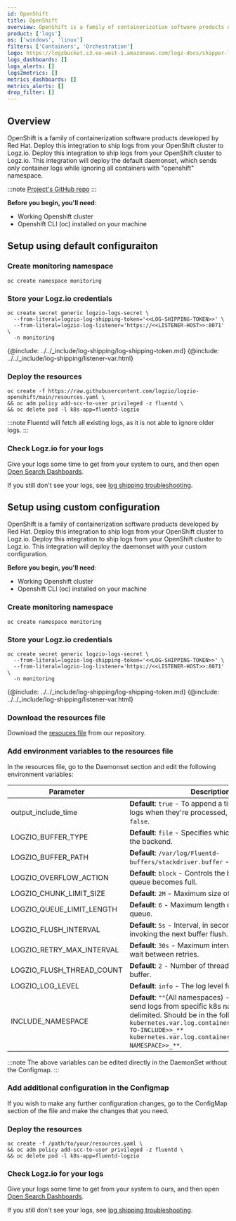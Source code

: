 ```yaml
---
id: OpenShift
title: OpenShift
overview: OpenShift is a family of containerization software products developed by Red Hat. Deploy this integration to ship logs from your OpenShift cluster to Logz.io. Deploy this integration to ship logs from your OpenShift cluster to Logz.io. This integration will deploy the default daemonset, which sends only container logs while ignoring all containers with "openshift" namespace.
product: ['logs']
os: ['windows', 'linux']
filters: ['Containers', 'Orchestration']
logo: https://logzbucket.s3.eu-west-1.amazonaws.com/logz-docs/shipper-logos/openshift.png
logs_dashboards: []
logs_alerts: []
logs2metrics: []
metrics_dashboards: []
metrics_alerts: []
drop_filter: []
---
```


## Overview 

OpenShift is a family of containerization software products developed by Red Hat. Deploy this integration to ship logs from your OpenShift cluster to Logz.io. Deploy this integration to ship logs from your OpenShift cluster to Logz.io. 
This integration will deploy the default daemonset, which sends only container logs while ignoring all containers with "openshift" namespace.

:::note
[Project's GitHub repo](https://github.com/logzio/logzio-openshift/)
:::

**Before you begin, you'll need**:

* Working Openshift cluster
* Openshift CLI (oc) installed on your machine

## Setup using default configuraiton

### Create monitoring namespace

```shell
oc create namespace monitoring
```

### Store your Logz.io credentials

```shell 
oc create secret generic logzio-logs-secret \
  --from-literal=logzio-log-shipping-token='<<LOG-SHIPPING-TOKEN>>' \
  --from-literal=logzio-log-listener='https://<<LISTENER-HOST>>:8071' \
  -n monitoring
```
{@include: ../../_include/log-shipping/log-shipping-token.md}
{@include: ../../_include/log-shipping/listener-var.html}

### Deploy the resources

```shell
oc create -f https://raw.githubusercontent.com/logzio/logzio-openshift/main/resources.yaml \
&& oc adm policy add-scc-to-user privileged -z fluentd \
&& oc delete pod -l k8s-app=fluentd-logzio
```

:::note
Fluentd will fetch all existing logs, as it is not able to ignore older logs.
:::


### Check Logz.io for your logs

Give your logs some time to get from your system to ours, and then open [Open Search Dashboards](https://app.logz.io/#/dashboard/osd).

If you still don't see your logs, see [log shipping troubleshooting](https://docs.logz.io/docs/user-guide/log-management/troubleshooting/log-shipping-troubleshooting/).


## Setup using custom configuration 


OpenShift is a family of containerization software products developed by Red Hat. Deploy this integration to ship logs from your OpenShift cluster to Logz.io. Deploy this integration to ship logs from your OpenShift cluster to Logz.io. This integration will deploy the daemonset with your custom configuration.

**Before you begin, you'll need**:

* Working Openshift cluster
* Openshift CLI (oc) installed on your machine



### Create monitoring namespace

```shell
oc create namespace monitoring
```

### Store your Logz.io credentials

```shell
oc create secret generic logzio-logs-secret \
  --from-literal=logzio-log-shipping-token='<<LOG-SHIPPING-TOKEN>>' \
  --from-literal=logzio-log-listener='https://<<LISTENER-HOST>>:8071' \
  -n monitoring
```
{@include: ../../_include/log-shipping/log-shipping-token.md}
{@include: ../../_include/log-shipping/listener-var.html}

### Download the resources file

Download the [resouces file](https://raw.githubusercontent.com/logzio/logzio-openshift/main/resources.yaml) from our repository.

### Add environment variables to the resources file

In the resources file, go to the Daemonset section and edit the following environment variables:

| Parameter | Description |
|---|---|
| output_include_time | **Default**: `true` - To append a timestamp to your logs when they're processed, `true`. Otherwise, `false`. |
| LOGZIO_BUFFER_TYPE | **Default**: `file` - Specifies which plugin to use as the backend. |
| LOGZIO_BUFFER_PATH | **Default**: `/var/log/Fluentd-buffers/stackdriver.buffer` - Path of the buffer. |
| LOGZIO_OVERFLOW_ACTION | **Default**: `block` - Controls the behavior when the queue becomes full. |
| LOGZIO_CHUNK_LIMIT_SIZE | **Default**: `2M` - Maximum size of a chunk allowed |
| LOGZIO_QUEUE_LIMIT_LENGTH | **Default**: `6` - Maximum length of the output queue. |
| LOGZIO_FLUSH_INTERVAL | **Default**: `5s` - Interval, in seconds, to wait before invoking the next buffer flush. |
| LOGZIO_RETRY_MAX_INTERVAL | **Default**: `30s` - Maximum interval, in seconds, to wait between retries. |
| LOGZIO_FLUSH_THREAD_COUNT | **Default**: `2` - Number of threads to flush the buffer. |
| LOGZIO_LOG_LEVEL | **Default**: `info` - The log level for this container. |
| INCLUDE_NAMESPACE | **Default**: `""`(All namespaces) - Use if you wish to send logs from specific k8s namespaces, space delimited. Should be in the following format: `kubernetes.var.log.containers.**_<<NAMESPACE-TO-INCLUDE>>_** kubernetes.var.log.containers.**_<<ANOTHER-NAMESPACE>>_**`. |

:::note
The above variables can be edited directly in the DaemonSet without the Configmap.
:::


### Add additional configuration in the Configmap

If you wish to make any further configuration changes, go to the ConfigMap section of the file and make the changes that you need.


### Deploy the resources

```shell
oc create -f /path/to/your/resources.yaml \
&& oc adm policy add-scc-to-user privileged -z fluentd \
&& oc delete pod -l k8s-app=fluentd-logzio
```

### Check Logz.io for your logs

Give your logs some time to get from your system to ours, and then open [Open Search Dashboards](https://app.logz.io/#/dashboard/osd).

If you still don't see your logs, see [log shipping troubleshooting](https://docs.logz.io/docs/user-guide/log-management/troubleshooting/log-shipping-troubleshooting/).
